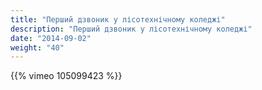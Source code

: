 ```yaml
---
title: "Перший дзвоник у лісотехнічному коледжі"
description: "Перший дзвоник у лісотехнічному коледжі"
date: "2014-09-02"
weight: "40"
---
```


{{% vimeo 105099423 %}}
